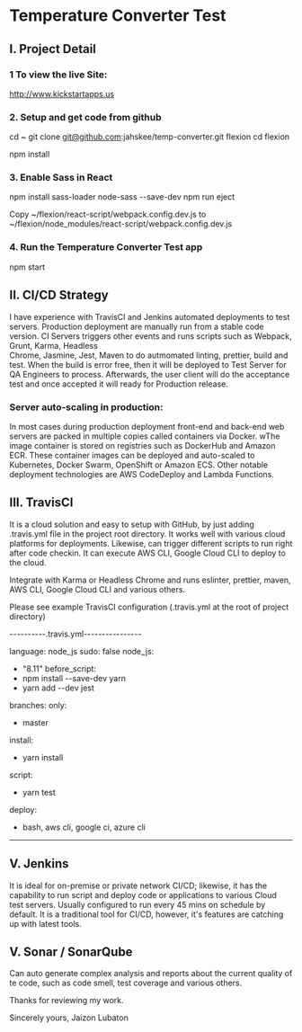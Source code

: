 # Temperature Converter Test 

## I. Project Detail

### 1 To view the live Site:

http://www.kickstartapps.us

### 2. Setup and get code from github

  cd ~
  git clone git@github.com:jahskee/temp-converter.git flexion
  cd flexion

  npm install


### 3. Enable Sass in React

  npm install sass-loader node-sass --save-dev
  npm run eject

   Copy ~/flexion/react-script/webpack.config.dev.js to
   ~/flexion/node_modules/react-script/webpack.config.dev.js


### 4. Run the Temperature Converter Test app

  npm start



## II. CI/CD Strategy
 
  I have experience with TravisCI and Jenkins automated deployments to test servers. Production deployment are manually run     from a stable code version. CI Servers triggers other events and runs scripts such as Webpack, Grunt, Karma, Headless   
  Chrome, Jasmine, Jest, Maven to do autmomated linting, prettier, build and test. When the build is error free, then it will 
  be deployed to Test Server for QA Engineers to process. Afterwards, the user client will do the acceptance test and once 
  accepted it will ready for Production release. 


### Server auto-scaling in production:

In most cases during production deployment front-end and back-end web servers  are packed in multiple copies called containers via Docker. wThe image container is stored on registries such as DockerHub and Amazon ECR. These container images can be deployed and auto-scaled to Kubernetes, Docker Swarm, OpenShift or Amazon ECS. Other notable deployment technologies are AWS CodeDeploy and Lambda Functions.  


## III. TravisCI 

It is a cloud solution and easy to setup with GitHub, by just adding .travis.yml file in the project root directory.  It works well with various cloud platforms for deployments. Likewise, can trigger different scripts to run right after code checkin. It can execute AWS CLI, Google Cloud CLI to deploy to the cloud.   


Integrate with Karma or Headless Chrome and runs eslinter, prettier, maven, AWS CLI, Google Cloud CLI and various others. 

Please see example TravisCI configuration (.travis.yml at the root of project directory)

----------.travis.yml----------------

language: node_js
sudo: false
node_js:
  - "8.11"
before_script: 
  - npm install --save-dev yarn
  - yarn add --dev jest

branches:
   only:
   - master

install:  
  - yarn install
 
script:
  - yarn test

deploy:
  - bash, aws cli, google ci, azure cli
     
-----------------------------

## V. Jenkins

It is ideal for on-premise or private network CI/CD; likewise, it has the capability to run script and deploy code or applications to various Cloud test servers. Usually configured to run every 45 mins on schedule by default.  It is a traditional tool for CI/CD, however, it's features are catching up with latest tools.


## V. Sonar / SonarQube

Can auto generate complex analysis and reports about the current quality of te code, such as code smell, test coverage and various others.



Thanks for reviewing my work.


Sincerely yours,
Jaizon Lubaton
